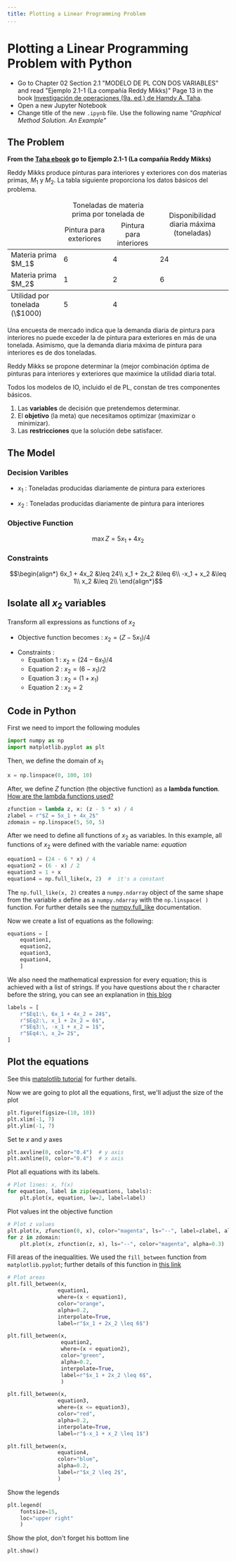 ```yaml
---
title: Plotting a Linear Programming Problem
...
```

<style>
.inside {
    background-color: "red";
    border-collapse: collapse;
}
</style>

# Plotting a Linear Programming Problem with Python
- Go to Chapter 02 Section 2.1 "MODELO DE PL CON DOS VARIABLES" and read "Ejemplo 2.1-1 (La compañía Reddy Mikks)" Page 13 in the book [Investigación de operaciones (9a. ed.) de Hamdy A. Taha](https://anahuac.primo.exlibrisgroup.com/permalink/52ANAHUAC_INST/ttdqh7/cdi_proquest_ebookcentral_EBC5243899).
- Open a new Jupyter Notebook
- Change title of the new `.ipynb`  file. Use the following name *"Graphical Method Solution. An Example"*

## The Problem
**From the [Taha ebook][Taha] go to Ejemplo 2.1-1 (La compañía Reddy Mikks)**

[Taha]: https://anahuac.primo.exlibrisgroup.com/permalink/52ANAHUAC_INST/ttdqh7/cdi_proquest_ebookcentral_EBC5243899
"Taha, Hamdy A. Investigación de operaciones (9a. ed.). Distrito Federal: Pearson Educación, 2012. Print.
"


Reddy Mikks produce pinturas para interiores y exteriores con dos materias primas, $M_1$ y $M_2$.
La tabla siguiente proporciona los datos básicos del problema.

<table class="inside">
<thead align="center">
    <tr>
        <td></td>
        <td colspan="2">Toneladas de materia prima por tonelada de</td>
        <td rowspan="2">Disponibilidad diaria máxima (toneladas)</td>
    </tr>
    <tr>
        <td></td>
        <td>Pintura para exteriores</td>
        <td>Pintura para interiores</td>
    </tr>
</thead>
<tbody>
    <tr>
        <td>Materia prima $M_1$</td>
        <td>6</td>
        <td>4</td>
        <td>24</td>
    </tr>
    <tr>
        <td>Materia prima $M_2$</td>
        <td>1</td>
        <td>2</td>
        <td>6</td>
    </tr>
</tbody>
<tfoot>
    <tr>
        <td>Utilidad por tonelada (\$1000)</td>
        <td>5</td>
        <td>4</td>
        <td></td>
    </tr>
</tfoot>
</table>

Una encuesta de mercado indica que la demanda diaria de pintura para interiores no puede exceder la de pintura para exteriores en más de una tonelada. Asimismo, que la demanda diaria máxima de pintura para interiores es de dos toneladas.

Reddy Mikks se propone determinar la (mejor combinación óptima de pinturas para interiores y exteriores que maximice la utilidad diaria total. 

Todos los modelos de IO, incluido el de PL, constan de tres componentes básicos.

1. Las **variables** de decisión que pretendemos determinar.
2. El **objetivo** (la meta) que necesitamos optimizar (maximizar o minimizar).
3. Las **restricciones** que la solución debe satisfacer.

## The Model
### Decision Varibles
- $x_1$
    :  Toneladas producidas diariamente de pintura para exteriores

- $x_2$
    : Toneladas producidas diariamente de pintura para interiores

### Objective Function
$$\max Z = 5x_1 + 4x_2$$

### Constraints

$$\begin{align*}
6x_1 + 4x_2 &\leq 24\\
x_1 + 2x_2 &\leq 6\\
-x_1 + x_2 &\leq 1\\
x_2  &\leq 2\\
\end{align*}$$




## Isolate all $x_2$ variables

Transform all expressions as functions of $x_2$

+ Objective function becomes
    : $x_2 = (Z - 5x_1) / 4$
  
- Constraints
    : 
    - Equation 1
        : $x_2 = (24 - 6x_1) / 4$
    - Equation 2
        : $x_2 = (6 - x_1) / 2$
    - Equation 3
        : $x_2 = (1 + x_1)$
    - Equation 2
        : $x_2 = 2$

## Code in Python
First we need to import the following modules

```python
import numpy as np
import matplotlib.pyplot as plt
```

Then, we define the domain of $x_1$

```python
x = np.linspace(0, 100, 10)
```

After, we define $Z$ function (the objective function) as a **lambda function**. [How are the lambda functions used?](https://www.w3schools.com/python/python_lambda.asp)

```python
zfunction = lambda z, x: (z - 5 * x) / 4
zlabel = r"$Z = 5x_1 + 4x_2$"
zdomain = np.linspace(5, 50, 5)
```

After we need to define all functions of $x_2$ as variables. In this example, all functions of $x_2$ were defined with the variable name: *equation*

```python
equation1 = (24 - 6 * x) / 4
equation2 = (6 - x) / 2
equation3 = 1 + x
equation4 = np.full_like(x, 2)  #  it's a constant
```

The `np.full_like(x, 2)` creates a `numpy.ndarray` object of the same shape from the variable `x` define as a `numpy.ndarray` with the `np.linspace( )` function. For further details see the [numpy.full_like](https://numpy.org/doc/stable/reference/generated/numpy.full_like.html) documentation.

Now we create a list of equations as the following:

```python
equations = [
    equation1, 
    equation2, 
    equation3, 
    equation4,
    ]
```

We also need the mathematical expression for every equation; this is achieved with a list of strings. If you have questions about the r character before the string, you can see an explanation in [this blog](https://www.journaldev.com/23598/python-raw-string)

```python
labels = [
    r"$Eq1:\, 6x_1 + 4x_2 = 24$",
    r"$Eq2:\, x_1 + 2x_2 = 6$",
    r"$Eq3:\, -x_1 + x_2 = 1$",
    r"$Eq4:\, x_2= 2$",
]
```

## Plot the equations

See this [matplotlib tutorial](https://www.w3schools.com/python/matplotlib_pyplot.asp) for further details.

Now we are going to plot all the equations, first, we'll adjust the size of the plot

```python
plt.figure(figsize=(10, 10))
plt.xlim(-1, 7)
plt.ylim(-1, 7)
```

Set te $x$ and $y$ axes

```python
plt.axvline(0, color="0.4")  # y axis
plt.axhline(0, color="0.4")  # x axis
```

Plot all equations with its labels. 

```python
# Plot lines: x, f(x)
for equation, label in zip(equations, labels):
    plt.plot(x, equation, lw=2, label=label)
```

Plot values int the objective function
```python
# Plot z values
plt.plot(x, zfunction(0, x), color="magenta", ls="--", label=zlabel, alpha=0.3)
for z in zdomain:
    plt.plot(x, zfunction(z, x), ls="--", color="magenta", alpha=0.3)
```

Fill areas of the inequalities. We used the `fill_between` function from `matplotlib.pyplot`; further details of this function in [this link](https://matplotlib.org/stable/gallery/lines_bars_and_markers/fill_between_demo.html)
```python
# Plot areas
plt.fill_between(x, 
                equation1, 
                where=(x < equation1), 
                color="orange", 
                alpha=0.2, 
                interpolate=True,
                label=r"$x_1 + 2x_2 \leq 6$")

plt.fill_between(x,
                 equation2, 
                 where=(x < equation2), 
                 color="green", 
                 alpha=0.2, 
                 interpolate=True,
                 label=r"$x_1 + 2x_2 \leq 6$",
                 )

plt.fill_between(x, 
                equation3,
                where=(x <= equation3), 
                color="red", 
                alpha=0.2, 
                interpolate=True,
                label=r"$-x_1 + x_2 \leq 1$")

plt.fill_between(x, 
                equation4,
                color="blue",
                alpha=0.2,
                label=r"$x_2 \leq 2$",
                )

```

Show the legends
```python
plt.legend(
    fontsize=15, 
    loc="upper right"
    )
```

Show the plot, don't forget his bottom line
```python
plt.show()
```